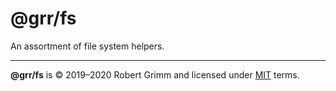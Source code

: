 # @grr/fs

An assortment of file system helpers.

---

__@grr/fs__ is © 2019–2020 Robert Grimm and licensed under [MIT](LICENSE) terms.
